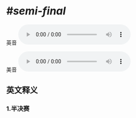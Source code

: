 # ***\#semi-final*** 
英音
<audio src="./media/semi-final1_AAC.aac" controls="controls"></audio>

美音
<audio src="./media/semi-final1_AAC.aac" controls="controls"></audio>



  

英文释义
---
### 1.**半决赛**  


